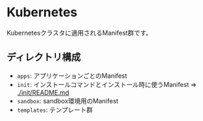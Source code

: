 # Kubernetes

Kubernetesクラスタに適用されるManifest群です。

## ディレクトリ構成

- `apps`: アプリケーションごとのManifest
- `init`: インストールコマンドとインストール時に使うManifest ⇒ [./init/README.md](./init/README.md)
- `sandbox`: sandbox環境用のManifest
- `templates`: テンプレート群
